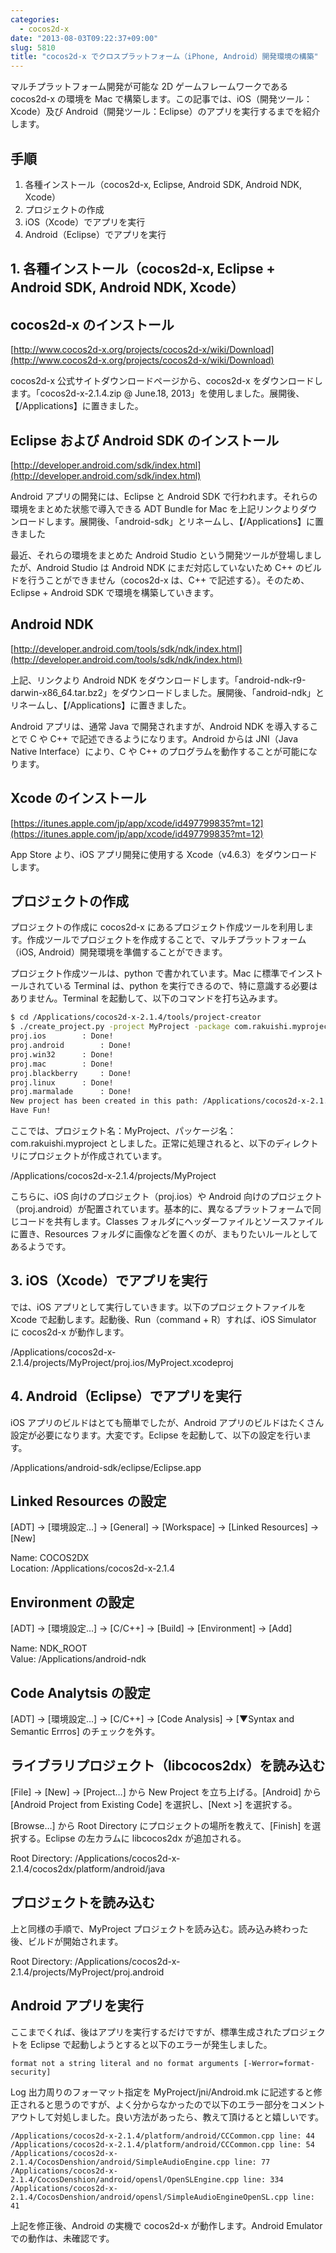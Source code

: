 ```yaml
---
categories:
  - cocos2d-x
date: "2013-08-03T09:22:37+09:00"
slug: 5810
title: "cocos2d-x でクロスプラットフォーム（iPhone, Android）開発環境の構築"
---
```


マルチプラットフォーム開発が可能な 2D ゲームフレームワークである cocos2d-x の環境を Mac で構築します。この記事では、iOS（開発ツール：Xcode）及び Android（開発ツール：Eclipse）のアプリを実行するまでを紹介します。

## 手順

1. 各種インストール（cocos2d-x, Eclipse, Android SDK, Android NDK, Xcode）
1. プロジェクトの作成
1. iOS（Xcode）でアプリを実行
1. Android（Eclipse）でアプリを実行

## 1. 各種インストール（cocos2d-x, Eclipse + Android SDK, Android NDK, Xcode）

## cocos2d-x のインストール

[http://www.cocos2d-x.org/projects/cocos2d-x/wiki/Download](http://www.cocos2d-x.org/projects/cocos2d-x/wiki/Download)

cocos2d-x 公式サイトダウンロードページから、cocos2d-x をダウンロードします。「cocos2d-x-2.1.4.zip @ June.18, 2013」を使用しました。展開後、【/Applications】に置きました。

## Eclipse および Android SDK のインストール

[http://developer.android.com/sdk/index.html](http://developer.android.com/sdk/index.html)

Android アプリの開発には、Eclipse と Android SDK で行われます。それらの環境をまとめた状態で導入できる ADT Bundle for Mac を上記リンクよりダウンロードします。展開後、「android-sdk」とリネームし、【/Applications】に置きました

最近、それらの環境をまとめた Android Studio という開発ツールが登場しましたが、Android Studio は Android NDK にまだ対応していないため C++ のビルドを行うことができません（cocos2d-x は、C++ で記述する）。そのため、Eclipse + Android SDK で環境を構築していきます。

## Android NDK

[http://developer.android.com/tools/sdk/ndk/index.html](http://developer.android.com/tools/sdk/ndk/index.html)

上記、リンクより Android NDK をダウンロードします。「android-ndk-r9-darwin-x86_64.tar.bz2」をダウンロードしました。展開後、「android-ndk」とリネームし、【/Applications】に置きました。

Android アプリは、通常 Java で開発されますが、Android NDK を導入することで C や C++ で記述できるようになります。Android からは JNI（Java Native Interface）により、C や C++ のプログラムを動作することが可能になります。

## Xcode のインストール

[https://itunes.apple.com/jp/app/xcode/id497799835?mt=12](https://itunes.apple.com/jp/app/xcode/id497799835?mt=12)

App Store より、iOS アプリ開発に使用する Xcode（v4.6.3）をダウンロードします。

## プロジェクトの作成

プロジェクトの作成に cocos2d-x にあるプロジェクト作成ツールを利用します。作成ツールでプロジェクトを作成することで、マルチプラットフォーム（iOS, Android）開発環境を準備することができます。

プロジェクト作成ツールは、python で書かれています。Mac に標準でインストールされている Terminal は、python を実行できるので、特に意識する必要はありません。Terminal を起動して、以下のコマンドを打ち込みます。

```bash
$ cd /Applications/cocos2d-x-2.1.4/tools/project-creator 
$ ./create_project.py -project MyProject -package com.rakuishi.myproject -language cpp
proj.ios		: Done!
proj.android		: Done!
proj.win32		: Done!
proj.mac		: Done!
proj.blackberry		: Done!
proj.linux		: Done!
proj.marmalade		: Done!
New project has been created in this path: /Applications/cocos2d-x-2.1.4/projects/MyProject
Have Fun!
```

ここでは、プロジェクト名：MyProject、パッケージ名：com.rakuishi.myproject としました。正常に処理されると、以下のディレクトリにプロジェクトが作成されています。

/Applications/cocos2d-x-2.1.4/projects/MyProject

こちらに、iOS 向けのプロジェクト（proj.ios）や Android 向けのプロジェクト（proj.android）が配置されています。基本的に、異なるプラットフォームで同じコードを共有します。Classes フォルダにヘッダーファイルとソースファイルに置き、Resources フォルダに画像などを置くのが、まもりたいルールとしてあるようです。

## 3. iOS（Xcode）でアプリを実行

では、iOS アプリとして実行していきます。以下のプロジェクトファイルを Xcode で起動します。起動後、Run（command + R）すれば、iOS Simulator に cocos2d-x が動作します。

/Applications/cocos2d-x-2.1.4/projects/MyProject/proj.ios/MyProject.xcodeproj

## 4. Android（Eclipse）でアプリを実行

iOS アプリのビルドはとても簡単でしたが、Android アプリのビルドはたくさん設定が必要になります。大変です。Eclipse を起動して、以下の設定を行います。

/Applications/android-sdk/eclipse/Eclipse.app

## Linked Resources の設定

[ADT] → [環境設定…] → [General] → [Workspace] → [Linked Resources] → [New]

Name: COCOS2DX  
Location: /Applications/cocos2d-x-2.1.4

## Environment の設定

[ADT] → [環境設定…] → [C/C++] → [Build] → [Environment] → [Add]

Name: NDK_ROOT  
Value: /Applications/android-ndk

## Code Analytsis の設定

[ADT] → [環境設定…] → [C/C++] → [Code Analysis] → [▼Syntax and Semantic Errros] のチェックを外す。

## ライブラリプロジェクト（libcocos2dx）を読み込む

[File] → [New] → [Project…] から New Project を立ち上げる。[Android] から [Android Project from Existing Code] を選択し、[Next >] を選択する。

[Browse…] から Root Directory にプロジェクトの場所を教えて、[Finish] を選択する。Eclipse の左カラムに libcocos2dx が追加される。

Root Directory: /Applications/cocos2d-x-2.1.4/cocos2dx/platform/android/java

## プロジェクトを読み込む

上と同様の手順で、MyProject プロジェクトを読み込む。読み込み終わった後、ビルドが開始されます。

Root Directory: /Applications/cocos2d-x-2.1.4/projects/MyProject/proj.android

## Android アプリを実行

ここまでくれば、後はアプリを実行するだけですが、標準生成されたプロジェクトを Eclipse で起動しようとすると以下のエラーが発生しました。

```
format not a string literal and no format arguments [-Werror=format-security]
```

Log 出力周りのフォーマット指定を MyProject/jni/Android.mk に記述すると修正されると思うのですが、よく分からなかったので以下のエラー部分をコメントアウトして対処しました。良い方法があったら、教えて頂けるとと嬉しいです。

```
/Applications/cocos2d-x-2.1.4/platform/android/CCCommon.cpp line: 44
/Applications/cocos2d-x-2.1.4/platform/android/CCCommon.cpp line: 54
/Applications/cocos2d-x-2.1.4/CocosDenshion/android/SimpleAudioEngine.cpp line: 77
/Applications/cocos2d-x-2.1.4/CocosDenshion/android/opensl/OpenSLEngine.cpp line: 334
/Applications/cocos2d-x-2.1.4/CocosDenshion/android/opensl/SimpleAudioEngineOpenSL.cpp line: 41
```

上記を修正後、Android の実機で cocos2d-x が動作します。Android Emulator での動作は、未確認です。
